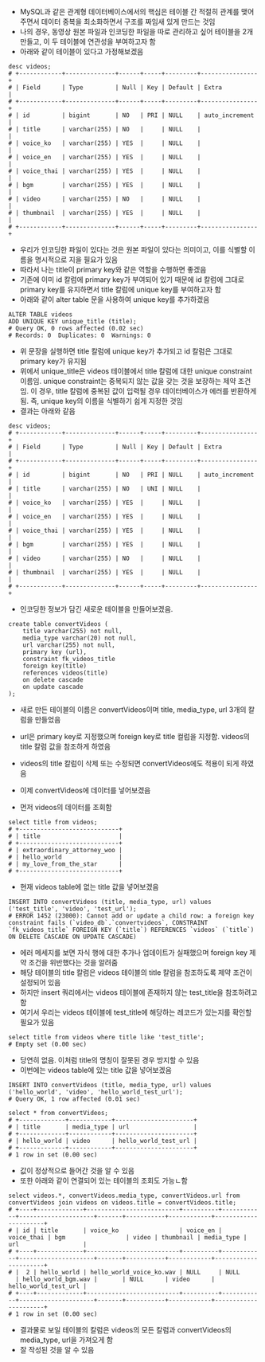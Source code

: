 - MySQL과 같은 관계형 데이터베이스에서의 핵심은 테이블 간 적절히 관계를 맺어주면서 데이터 중복을 최소화하면서 구조를 짜임새 있게 만드는 것임
- 나의 경우, 동영상 원본 파일과 인코딩한 파일을 따로 관리하고 싶어 테이블을 2개 만들고, 이 두 테이블에 연관성을 부여하고자 함
- 아래와 같이 테이블이 있다고 가정해보겠음
```mysql
desc videos;
# +------------+--------------+------+-----+---------+----------------+
# | Field      | Type         | Null | Key | Default | Extra          |
# +------------+--------------+------+-----+---------+----------------+
# | id         | bigint       | NO   | PRI | NULL    | auto_increment |
# | title      | varchar(255) | NO   |     | NULL    |                |
# | voice_ko   | varchar(255) | YES  |     | NULL    |                |
# | voice_en   | varchar(255) | YES  |     | NULL    |                |
# | voice_thai | varchar(255) | YES  |     | NULL    |                |
# | bgm        | varchar(255) | YES  |     | NULL    |                |
# | video      | varchar(255) | NO   |     | NULL    |                |
# | thumbnail  | varchar(255) | YES  |     | NULL    |                |
# +------------+--------------+------+-----+---------+----------------+
```

- 우리가 인코딩한 파일이 있다는 것은 원본 파일이 있다는 의미이고, 이를 식별할 이름을 명시적으로 지을 필요가 있음
- 따라서 나는 title이 primary key와 같은 역할을 수행하면 좋겠음
- 기존에 이미 id 칼럼에 primary key가 부여되어 있기 때문에 id 칼럼에 그대로 primary key를 유지하면서 title 칼럼에 unique key를 부여하고자 함
- 아래와 같이 alter table 문을 사용하여 unique key를 추가하겠음
```mysql
ALTER TABLE videos
ADD UNIQUE KEY unique_title (title);
# Query OK, 0 rows affected (0.02 sec)
# Records: 0  Duplicates: 0  Warnings: 0
```

- 위 문장을 실행하면 title 칼럼에 unique key가 추가되고 id 칼럼은 그대로 primary key가 유지됨
- 위에서 unique_title은 videos 테이블에서 title 칼럼에 대한 unique constraint 이름임. unique constraint는 중복되지 않는 값을 갖는 것을 보장하는 제약 조건임. 이 경우, title 칼럼에 중복된 값이 입력될 경우 데이터베이스가 에러를 반환하게 됨. 즉, unique key의 이름을 식별하기 쉽게 지정한 것임
- 결과는 아래와 같음
```mysql
desc videos;
# +------------+--------------+------+-----+---------+----------------+
# | Field      | Type         | Null | Key | Default | Extra          |
# +------------+--------------+------+-----+---------+----------------+
# | id         | bigint       | NO   | PRI | NULL    | auto_increment |
# | title      | varchar(255) | NO   | UNI | NULL    |                |
# | voice_ko   | varchar(255) | YES  |     | NULL    |                |
# | voice_en   | varchar(255) | YES  |     | NULL    |                |
# | voice_thai | varchar(255) | YES  |     | NULL    |                |
# | bgm        | varchar(255) | YES  |     | NULL    |                |
# | video      | varchar(255) | NO   |     | NULL    |                |
# | thumbnail  | varchar(255) | YES  |     | NULL    |                |
# +------------+--------------+------+-----+---------+----------------+
```

- 인코딩한 정보가 담긴 새로운 테이블을 만들어보겠음.
```mysql
create table convertVideos (
	title varchar(255) not null,
	media_type varchar(20) not null,
	url varchar(255) not null,
	primary key (url),
	constraint fk_videos_title
	foreign key(title)
	references videos(title)
	on delete cascade
	on update cascade
);
```
- 새로 만든 테이블의 이름은 convertVideos이며 title, media_type, url 3개의 칼럼을 만들었음
- url은 primary key로 지정했으며 foreign key로 title 컬럼을 지정함. videos의 title 칼럼 값을 참조하게 하였음
- videos의 title 칼럼이 삭제 또는 수정되면 convertVideos에도 적용이 되게 하였음

- 이제 convertVideos에 데이터를 넣어보겠음
- 먼저 videos의 데이터를 조회함
```mysql
select title from videos;
# +----------------------------+
# | title                      |
# +----------------------------+
# | extraordinary_attorney_woo |
# | hello_world                |
# | my_love_from_the_star      |
# +----------------------------+
```

- 현재 videos table에 없는 title 값을 넣어보겠음
```mysql
INSERT INTO convertVideos (title, media_type, url) values ('test_title', 'video', 'test_url');
# ERROR 1452 (23000): Cannot add or update a child row: a foreign key constraint fails (`video_db`.`convertvideos`, CONSTRAINT `fk_videos_title` FOREIGN KEY (`title`) REFERENCES `videos` (`title`) ON DELETE CASCADE ON UPDATE CASCADE)
```
- 에러 메세지를 보면 자식 행에 대한 추가나 업데이트가 실패했으며 foreign key 제약 조건을 위반했다는 것을 알려줌
- 해당 테이블의 title 칼럼은 videos 테이블의 title 칼럼을 참조하도록 제약 조건이 설정되어 있음
- 하지만 insert 쿼리에서는 videos 테이블에 존재하지 않는 test_title을 참조하려고 함
- 여기서 우리는 videos 테이블에 test_title에 해당하는 레코드가 있는지를 확인할 필요가 있음

```mysql
select title from videos where title like 'test_title';
# Empty set (0.00 sec)
```

- 당연히 없음. 이처럼 title의 명칭이 잘못된 경우 방지할 수 있음
- 이번에는 videos table에 있는 title 값을 넣어보겠음
```mysql
INSERT INTO convertVideos (title, media_type, url) values ('hello_world', 'video', 'hello_world_test_url');
# Query OK, 1 row affected (0.01 sec)

select * from convertVideos;
# +-------------+------------+----------------------+
# | title       | media_type | url                  |
# +-------------+------------+----------------------+
# | hello_world | video      | hello_world_test_url |
# +-------------+------------+----------------------+
# 1 row in set (0.00 sec)
```

- 값이 정상적으로 들어간 것을 알 수 있음
- 또한 아래와 같이 연결되어 있는 테이블의 조회도 가능ㄴ함
```mysql
select videos.*, convertVideos.media_type, convertVideos.url from convertVideos join videos on videos.title = convertVideos.title;
# +----+-------------+--------------------------+----------+------------+---------------------+-------+-----------+------------+----------------------+
# | id | title       | voice_ko                 | voice_en | voice_thai | bgm                 | video | thumbnail | media_type | url                  |
# +----+-------------+--------------------------+----------+------------+---------------------+-------+-----------+------------+----------------------+
# |  2 | hello_world | hello_world_voice_ko.wav | NULL     | NULL       | hello_world_bgm.wav |       | NULL      | video      | hello_world_test_url |
# +----+-------------+--------------------------+----------+------------+---------------------+-------+-----------+------------+----------------------+
# 1 row in set (0.00 sec)
```
- 결과물로 보일 테이블의 칼럼은 videos의 모든 칼럼과 convertVideos의 media_type, url을 가져오게 함
- 잘 작성된 것을 알 수 있음
